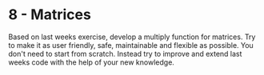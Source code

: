 # 8 - Matrices

Based on last weeks exercise, develop a multiply function for matrices.
Try to make it as user friendly, safe, maintainable and flexible as possible.
You don't need to start from scratch. Instead try to improve and extend last weeks code with the help of your new knowledge.
